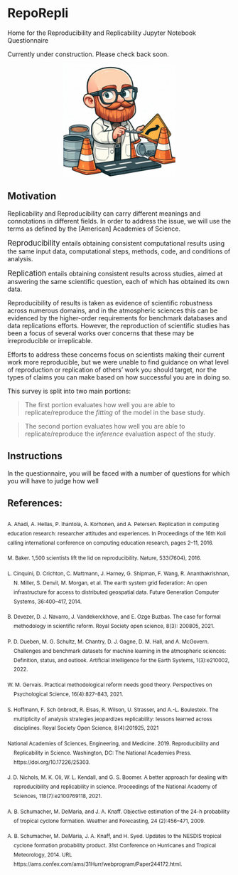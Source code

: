 # RepoRepli
Home for the Reproducibility and Replicability Jupyter Notebook Questionnaire

Currently under construction. Please check back soon.

<center>
<img src="roadwork.jfif" alt="Roadwork Image" width="50%">
</center>



## Motivation

Replicability and Reproducibility can carry different meanings and connotations in different fields. In order to address the issue, we will use the terms as defined by the \[American\] Academies of Science. 

<big>Reproducibility</big> entails obtaining consistent computational results using the same input data, computational steps, methods, code, and conditions of analysis.

<big>Replication</big> entails obtaining consistent results across studies, aimed at answering the same scientific question, each of which has obtained its own data. 

Reproducibility of results is taken as evidence of scientific robustness across numerous domains, and in the atmospheric sciences this can be evidenced by the higher-order requirements for benchmark databases and data replications efforts. However, the reproduction of scientific studies has been a focus of several works over concerns that these may be irreproducible or irreplicable. 

Efforts to address these concerns focus on scientists making their current work more reproducible, but we were unable to find guidance on what level of reproduction or replication of others’ work you should target, nor the types of claims you can make based on how successful you are in doing so.

This survey is split into two main portions:
>The first  portion evaluates how well you are able to replicate/reproduce the _fitting_ of the model in the base study.

>The second portion evaluates how well you are able to replicate/reproduce the _inference_ evaluation aspect of the study. 

## Instructions

In the questionnaire, you will be faced with a number of questions for which you will have to judge how well 



## References: <p style='text-indent: -1em; padding-left: 1em;'>
<sub> A. Ahadi, A. Hellas, P. Ihantola, A. Korhonen, and A. Petersen. Replication in computing education research: researcher attitudes and experiences. In Proceedings of the 16th Koli calling international conference on computing education research, pages 2–11, 2016.</sub> <p style='text-indent: -1em; padding-left: 1em;'>
<sub>M. Baker. 1,500 scientists lift the lid on reproducibility. Nature, 533(7604), 2016.</sub>
<p style='text-indent: -1em; padding-left: 1em;'> <sub>L. Cinquini, D. Crichton, C. Mattmann, J. Harney, G. Shipman, F. Wang, R. Ananthakrishnan, N. Miller, S. Denvil, M. Morgan, et al. The earth system grid federation: An open infrastructure for access to distributed geospatial data. Future Generation Computer Systems, 36:400–417, 2014.</sub>
<p style='text-indent: -1em; padding-left: 1em;'> <sub>B. Devezer, D. J. Navarro, J. Vandekerckhove, and E. Ozge Buzbas. The case for formal methodology in scientific reform. Royal Society open science, 8(3): 200805, 2021.</sub>
<p style='text-indent: -1em; padding-left: 1em;'> <sub>P. D. Dueben, M. G. Schultz, M. Chantry, D. J. Gagne, D. M. Hall, and A. McGovern. Challenges and benchmark datasets for machine learning in the atmospheric sciences: Definition, status, and outlook. Artificial Intelligence for the Earth Systems, 1(3):e210002, 2022.</sub>
<p style='text-indent: -1em; padding-left: 1em;'> <sub>W. M. Gervais. Practical methodological reform needs good theory. Perspectives on Psychological Science, 16(4):827–843, 2021.</sub>
<p style='text-indent: -1em; padding-left: 1em;'> <sub>S. Hoffmann, F. Sch ̈onbrodt, R. Elsas, R. Wilson, U. Strasser, and A.-L. Boulesteix. The multiplicity of analysis strategies jeopardizes replicability: lessons learned across disciplines. Royal Society Open Science, 8(4):201925, 2021</sub>
<p style='text-indent: -1em; padding-left: 1em;'> <sub>National Academies of Sciences, Engineering, and Medicine. 2019. Reproducibility and Replicability in Science. Washington, DC: The National Academies Press. https://doi.org/10.17226/25303.</sub> <p style='text-indent: -1em; padding-left: 1em;'>
<sub>J. D. Nichols, M. K. Oli, W. L. Kendall, and G. S. Boomer. A better approach for dealing with reproducibility and replicability in science. Proceedings of  the National Academy of Sciences, 118(7):e2100769118, 2021.</sub>
<p style='text-indent: -1em; padding-left: 1em;'> <sub>A. B. Schumacher, M. DeMaria, and J. A. Knaff. Objective estimation of the 24-h probability of tropical cyclone formation. Weather and Forecasting, 24 (2):456–471, 2009.</sub> <p style='text-indent: -1em; padding-left: 1em;'>
<sub>A. B. Schumacher, M. DeMaria, J. A. Knaff, and H. Syed. Updates to the NESDIS tropical cyclone formation probability product. 31st Conference on Hurricanes and Tropical Meteorology, 2014. URL https://ams.confex.com/ams/31Hurr/webprogram/Paper244172.html.</sub>